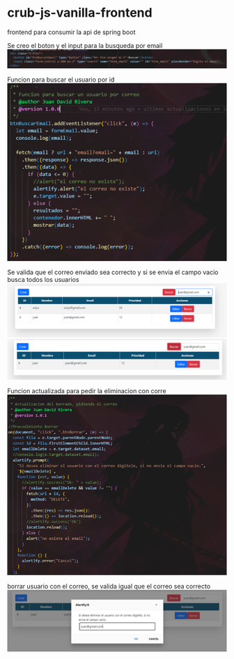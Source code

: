 # crub-js-vanilla-frontend

frontend para consumir la api de spring boot

Se creo el boton y el input para la busqueda por email
![img.png](img.png)

Funcion para buscar el usuario por id
![img_1.png](img_1.png)

Se valida que el correo enviado sea correcto y si
se envia el campo vacio busca todos los usuarios
![img_2.png](img_2.png)
![img_3.png](img_3.png)

Funcion actualizada para pedir la eliminacion con
corre
![img_5.png](img_5.png)

borrar usuario con el correo, se valida igual que 
el correo sea correcto
![img_4.png](img_4.png)